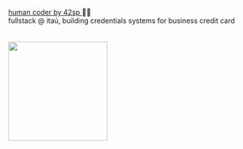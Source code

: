 <a href="https://profile.intra.42.fr/users/etachott" target="_blank"><bold>human coder by 42sp</bold> </a> 👨‍🚀 <br>
fullstack @ itaú, building credentials systems for business credit card <br>
<br><br>
<a href="https://github.com/0xEDU">
<img height="200em" src="https://github-readme-stats.vercel.app/api?username=0xEDU&show_icons=true&theme=synthwave&include_all_commits=true&count_private=true"/>
<br>
